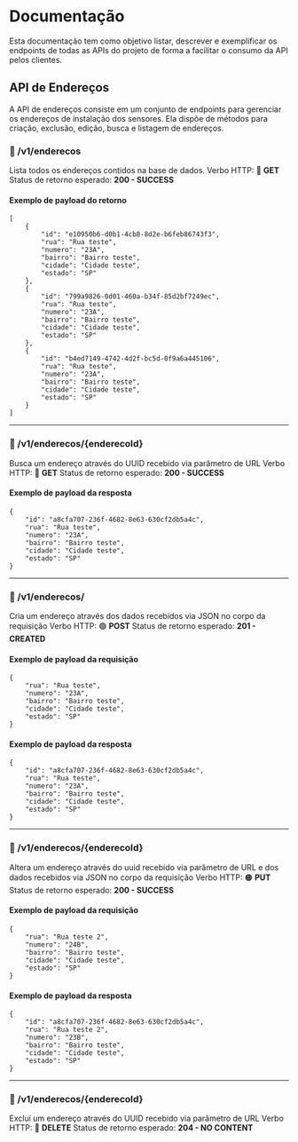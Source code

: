 # Documentação
Esta documentação tem como objetivo listar, descrever e exemplificar os endpoints de todas as APIs do projeto de forma a facilitar o consumo da API pelos clientes.
## API de Endereços
A API de endereços consiste em um conjunto de endpoints para gerenciar os endereços de instalação dos sensores. Ela dispõe de métodos para criação, exclusão, edição, busca e listagem de endereços.

### :pushpin: /v1/enderecos
Lista todos os endereços contidos na base de dados.
Verbo HTTP: 🔵 **GET**
Status de retorno esperado:  **200 - SUCCESS**
#### Exemplo de payload do retorno

    [
    	{
    		"id": "e10950b6-d0b1-4cb8-8d2e-b6feb86743f3",
    		"rua": "Rua teste",
    		"numero": "23A",
    		"bairro": "Bairro teste",
    		"cidade": "Cidade teste",
    		"estado": "SP"
    	},
    	{
    		"id": "799a9826-0d01-460a-b34f-85d2bf7249ec",
    		"rua": "Rua teste",
    		"numero": "23A",
    		"bairro": "Bairro teste",
    		"cidade": "Cidade teste",
    		"estado": "SP"
    	},
    	{
    		"id": "b4ed7149-4742-4d2f-bc5d-0f9a6a445106",
    		"rua": "Rua teste",
    		"numero": "23A",
    		"bairro": "Bairro teste",
    		"cidade": "Cidade teste",
    		"estado": "SP"
    	}
    ]

---

### :pushpin: /v1/enderecos/{enderecoId}
Busca um endereço através do UUID recebido via parâmetro de URL
Verbo HTTP: 🔵 **GET**
Status de retorno esperado: **200 - SUCCESS**

#### Exemplo de payload da resposta

    {
	    "id": "a8cfa707-236f-4682-8e63-630cf2db5a4c",
	    "rua": "Rua teste",
	    "numero": "23A",
	    "bairro": "Bairro teste",
	    "cidade": "Cidade teste",
	    "estado": "SP"
    }

---

### :pushpin: /v1/enderecos/
Cria um endereço através dos dados recebidos via JSON no corpo da requisição 
Verbo HTTP:  🟢 **POST**
Status de retorno esperado: **201 - CREATED**

#### Exemplo de payload da requisição

    {
	    "rua": "Rua teste",
	    "numero": "23A",
	    "bairro": "Bairro teste",
	    "cidade": "Cidade teste",
	    "estado": "SP"
    }
#### Exemplo de payload da resposta

    {
	    "id": "a8cfa707-236f-4682-8e63-630cf2db5a4c",
	    "rua": "Rua teste",
	    "numero": "23A",
	    "bairro": "Bairro teste",
	    "cidade": "Cidade teste",
	    "estado": "SP"
    }

---

### :pushpin: /v1/enderecos/{enderecoId}
Altera um endereço através do uuid recebido via parâmetro de URL e dos dados recebidos via JSON no corpo da requisição
Verbo HTTP: 🟠 **PUT**
Status de retorno esperado: **200 - SUCCESS**

#### Exemplo de payload da requisição

    {
	    "rua": "Rua teste 2",
	    "numero": "24B",
	    "bairro": "Bairro teste",
	    "cidade": "Cidade teste",
	    "estado": "SP"
    }
#### Exemplo de payload da resposta

    {
	    "id": "a8cfa707-236f-4682-8e63-630cf2db5a4c",
	    "rua": "Rua teste 2",
	    "numero": "23B",
	    "bairro": "Bairro teste",
	    "cidade": "Cidade teste",
	    "estado": "SP"
    }
  
---
 
### :pushpin: /v1/enderecos/{enderecoId}
Excluí um endereço através do UUID recebido via parâmetro de URL
Verbo HTTP: :red_circle:  **DELETE**
Status de retorno esperado: **204 - NO CONTENT**